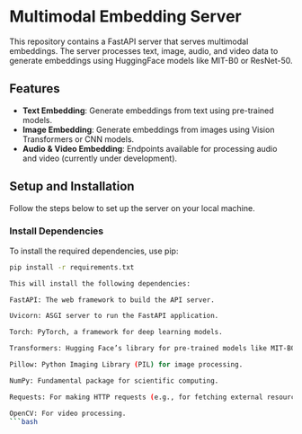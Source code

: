 # Multimodal Embedding Server

This repository contains a FastAPI server that serves multimodal embeddings. The server processes text, image, audio, and video data to generate embeddings using HuggingFace models like MIT-B0 or ResNet-50.

## Features

- **Text Embedding**: Generate embeddings from text using pre-trained models.
- **Image Embedding**: Generate embeddings from images using Vision Transformers or CNN models.
- **Audio & Video Embedding**: Endpoints available for processing audio and video (currently under development).

## Setup and Installation

Follow the steps below to set up the server on your local machine.

### Install Dependencies 
To install the required dependencies, use pip:
```bash
pip install -r requirements.txt

This will install the following dependencies:

FastAPI: The web framework to build the API server.

Uvicorn: ASGI server to run the FastAPI application.

Torch: PyTorch, a framework for deep learning models.

Transformers: Hugging Face’s library for pre-trained models like MIT-B0 and ResNet-50.

Pillow: Python Imaging Library (PIL) for image processing.

NumPy: Fundamental package for scientific computing.

Requests: For making HTTP requests (e.g., for fetching external resources).

OpenCV: For video processing.
```bash

